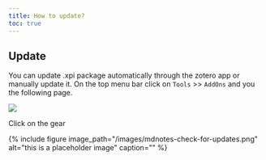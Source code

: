 ```yaml
---
title: How to update?
toc: true
---
```


## Update

You can update .xpi package automatically through the zotero app or manually update it.
On the top menu bar click on `Tools` >> `AddOns` and you the following page.

![](./images/mdnotes-update.png)

Click on the gear

{% include figure image_path="/images/mdnotes-check-for-updates.png" alt="this is a placeholder image" caption="" %}